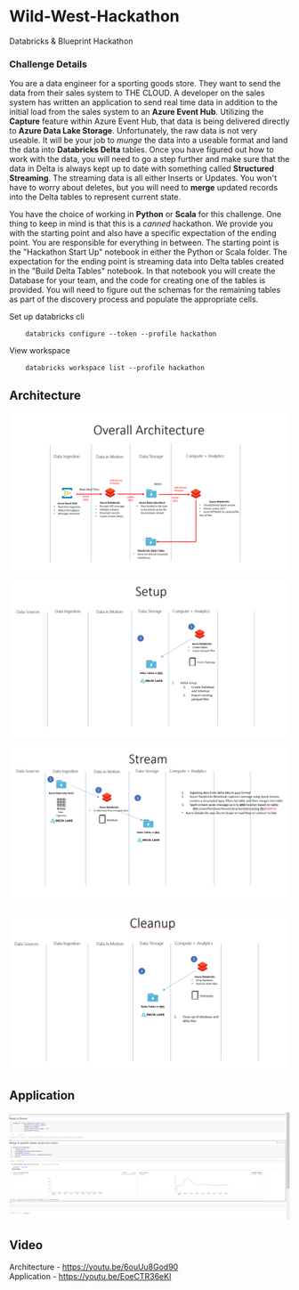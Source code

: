# Wild-West-Hackathon
Databricks &amp; Blueprint Hackathon



### Challenge Details

You are a data engineer for a sporting goods store.  They want to send the data from their sales system to THE CLOUD.  A developer on the sales system has written an application to send real time data in addition to the initial load from the sales system to an **Azure Event Hub**.  Utilizing the **Capture** feature within Azure Event Hub, that data is being delivered directly to **Azure Data Lake Storage**.  Unfortunately, the raw data is not very useable.  It will be your job to *munge* the data into a useable format and land the data into **Databricks Delta** tables.  Once you have figured out how to work with the data, you will need to go a step further and make sure that the data in Delta is always kept up to date with something called **Structured Streaming**.  The streaming data is all either Inserts or Updates.  You won't have to worry about deletes, but you will need to **merge** updated records into the Delta tables to represent current state.

 You have the choice of working in **Python** or **Scala** for this challenge.  One thing to keep in mind is that this is a *canned* hackathon.  We provide you with the starting point and also have a specific expectation of the ending point.  You are responsible for everything in between.  The starting point is the "Hackathon Start Up" notebook in either the Python or Scala folder.  The expectation for the ending point is streaming data into Delta tables created in the "Build Delta Tables" notebook.  In that notebook you will create the Database for your team, and the code for creating one of the tables is provided.  You will need to figure out the schemas for the remaining tables as part of the discovery process and populate the appropriate cells.



Set up databricks cli

```
    databricks configure --token --profile hackathon
```

View workspace

```
    databricks workspace list --profile hackathon
```


## Architecture

![Architecture](./images/overall_arch.PNG)

![Setup](./images/Setup.PNG)


![Stream](./images/Stream.PNG)


![Stream](./images/Cleanup.PNG)


## Application

![Stream](./images/Streaming_Application.PNG)

## Video
Architecture - https://youtu.be/6ouUu8God90   
Application - https://youtu.be/EoeCTR36eKI
